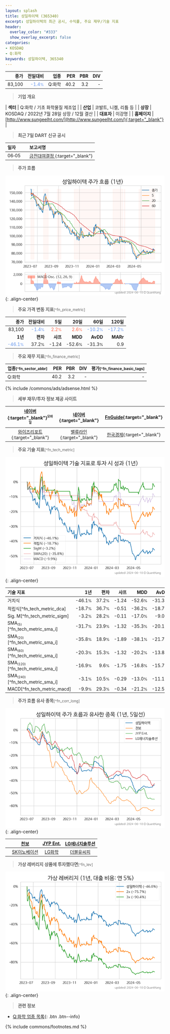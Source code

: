 ```yaml
---
layout: splash
title: 성일하이텍 (365340)
excerpt: 성일하이텍의 최근 공시, 수익률, 주요 재무/기술 지표
header:
  overlay_color: "#333"
  show_overlay_excerpt: false
categories:
- KOSDAQ
- Q:화학
keywords: 성일하이텍, 365340
---
```


| **종가** | **전일대비** | **업종** | **PER** | **PBR** | **DIV** |
| -------: | -----------: | -------: | ------: | ------: | ------: |
| 83,100 | <span style="color: cornflowerblue">-1.4<small>%</small></span> | Q:화학 | 40.2 | 3.2 | - |

<!-- more -->


> **기업 개요**<a id="company"></a>

| <span style="white-space:nowrap;">**섹터**</span> | Q:화학 / 기초 화학물질 제조업 |
| <span style="white-space:nowrap;">**산업**</span> | 코발트, 니켈, 리튬 등 |
| <span style="white-space:nowrap;">**상장**</span> | KOSDAQ / 2022년 7월 28일 상장 / 12월 결산 |
| <span style="white-space:nowrap;">**대표자**</span> | 이강명 |
| <span style="white-space:nowrap;">**홈페이지**</span> | [http://www.sungeelht.com/](http://www.sungeelht.com/){:target="_blank"} |


> **최근 7일 DART 신규 공시**<a id="dart"></a>

| **일자** |      | **보고서명** |
| :------- | :--- | :----------- |
| 06&#x2011;05 | | [금전대여결정              ](https://dart.fss.or.kr/dsaf001/main.do?rcpNo=20240605900579){:target="_blank"} |


> **주가 흐름**<a id="price"></a>

![365340](/stock/images/365340.png){: .align-center}


> **주요 가격 변동 지표**<small>[^fn_price_metric]</small>

| **종가** | **전일대비** | **5일** | **20일** | **60일** | **120일** |
| -------: | -----------: | ------: | -------: | -------: | --------: |
| 83,100 | <span style="color: cornflowerblue">-1.4<small>%</small></span> | <span style="color: tomato">2.2<small>%</small></span> | <span style="color: tomato">2.6<small>%</small></span> | <span style="color: cornflowerblue">-10.2<small>%</small></span> | <span style="color: cornflowerblue">-17.2<small>%</small></span> |
| **1년** | **편차** | **샤프** | **MDD** | **AvDD** | **MARr** |
| <span style="color: cornflowerblue">-46.1<small>%</small></span> | 37.2<small>%</small> | -1.24 | -52.6<small>%</small> | -31.3<small>%</small> | 0.9 |


> **주요 재무 지표**<small>[^fn_finance_metric]</small>

| **업종**<small>[^fn_sector_abbr]</small> | **PER** | **PBR** | **DIV** | **평가**<small>[^fn_finance_basic_tags]</small> |
| :--------------------------------------- | ------: | ------: | ------: | ----------------------------------------------: |
| Q:화학 | 40.2 | 3.2 | - | - |



{% include /commons/ads/adsense.html %}

> **세부 재무/투자 정보 제공 사이트**

| [네이버](https://m.stock.naver.com/domestic/stock/365340/finance/summary){:target="_blank"}<sup><small>모바일</small></sup> | [네이버](https://finance.naver.com/item/coinfo.naver?code=365340){:target="_blank"} | [FnGuide](https://comp.fnguide.com/SVO2/ASP/SVD_Invest.asp?gicode=A365340&MenuYn=Y){:target="_blank"} |
| :---: | :---: | :---: |
| [와이즈리포트](https://comp.wisereport.co.kr/company/c1040001.aspx?cmp_cd=365340){:target="_blank"} | [밸류라인](https://www.valueline.co.kr/finance/summary/365340){:target="_blank"} | [한국경제](https://markets.hankyung.com/stock/365340/financial-summary){:target="_blank"} |


> **주요 기술 지표**<small>[^fn_tech_metric]</small>


![365340](/stock/images/365340_tech.png){: .align-center}

| **기술 지표** | **1년** | **편차** | **샤프** | **MDD** | **AvDD** |
| :------------ | ------: | -----------: | -------: | ------: | -------: |
| 거치식 | -46.1<small>%</small> | 37.2<small>%</small> | -1.24 | -52.6<small>%</small> | -31.3<small>%</small> |
| 적립식[^fn_tech_metric_dca] | -18.7<small>%</small> | 36.7<small>%</small> | -0.51 | -36.2<small>%</small> | -18.7<small>%</small> |
| Sig. M[^fn_tech_metric_sigm] | -3.2<small>%</small> | 28.2<small>%</small> | -0.11 | -17.0<small>%</small> | -9.0<small>%</small> |
| SMA<small><sub>(5)</sub></small>[^fn_tech_metric_sma_i] | -31.7<small>%</small> | 23.9<small>%</small> | -1.32 | -35.3<small>%</small> | -20.1<small>%</small> |
| SMA<small><sub>(20)</sub></small>[^fn_tech_metric_sma_i] | -35.8<small>%</small> | 18.9<small>%</small> | -1.89 | -38.1<small>%</small> | -21.7<small>%</small> |
| SMA<small><sub>(60)</sub></small>[^fn_tech_metric_sma_i] | -20.3<small>%</small> | 15.3<small>%</small> | -1.32 | -20.2<small>%</small> | -13.8<small>%</small> |
| SMA<small><sub>(120)</sub></small>[^fn_tech_metric_sma_i] | -16.9<small>%</small> | 9.6<small>%</small> | -1.75 | -16.8<small>%</small> | -15.7<small>%</small> |
| SMA<small><sub>(240)</sub></small>[^fn_tech_metric_sma_i] | -3.1<small>%</small> | 10.5<small>%</small> | -0.29 | -13.0<small>%</small> | -11.1<small>%</small> |
| MACD[^fn_tech_metric_macd] | -9.9<small>%</small> | 29.3<small>%</small> | -0.34 | -21.2<small>%</small> | -12.5<small>%</small> |


> **주가 흐름 유사 종목**<a id="corr"></a><small>[^fn_corr_long]</small>

![365340](/stock/images/365340_corr.png){: .align-center}

|       | [천보](/278280/) | [JYP Ent.](/035900/) | [LG에너지솔루션](/373220/) |
| :---: | :------------------------------------: | :------------------------------------: | :------------------------------------: |
|       | [SK이노베이션](/096770/) | [LG화학](/051910/) | [더블유씨피](/393890/) |


> **가상 레버리지 상품에 투자했다면**<a id="2x"></a><small>[^fn_lev]</small>

![365340](/stock/images/365340_2x.png){: .align-center}


> **관련 정보**

- [Q:화학 업종 목록](/stats/sector/kosdaq_업종_화학_종목/){: .btn .btn--info}

{% include commons/footnotes.md %}